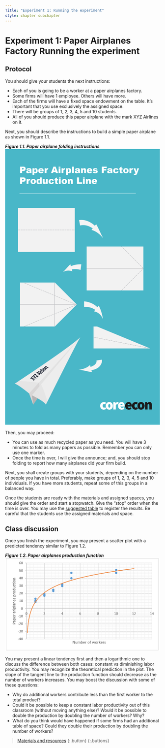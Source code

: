 ```yaml
---
Title: "Experiment 1: Running the experiment"
style: chapter subchapter
---
```


# **Experiment 1: Paper Airplanes Factory** Running the experiment

## Protocol

You should give your students the next instructions:
* Each of you is going to be a worker at a paper airplanes factory.
* Some firms will have 1 employee. Others will have more.
* Each of the firms will have a fixed space endowment on the table. It’s important that you use exclusively the assigned space.
* There will be groups of 1, 2, 3, 4, 5 and 10 students.
* All of you should produce this paper airplane with the mark XYZ Airlines on it.

Next, you should describe the instructions to build a simple paper airplane as shown in Figure 1.1.

_**Figure 1.1. Paper airplane folding instructions**_
[![Paper airplane folding instruction](../images/web/Airplanes.png)](../images/web/Airplanes.png)

Then, you may proceed:
* You can use as much recycled paper as you need. You will have 3 minutes to fold as many papers as possible. Remember you can only use one marker.
* Once the time is over, I will give the announce; and, you should stop folding to report how many airplanes did your firm build.

Next, you shall create groups with your students, depending on the number of people you have in total. Preferably, make groups of 1, 2, 3, 4, 5 and 10 individuals. If you have more students, repeat some of this groups in a balanced way.

Once the students are ready with the materials and assigned spaces, you should give the order and start a stopwatch. Give the “stop” order when the time is over. You may use the [suggested table](01-03.html) to register the results. Be careful that the students use the assigned materials and space.

## Class discussion

Once you finish the experiment, you may present a scatter plot with a predicted tendency similar to Figure 1.2.

_**Figure 1.2. Paper airplanes production function**_
![Paper airplanes production function](../images/web/Figure%201-2.PNG)

You may present a linear tendency first and then a logarithmic one to discuss the difference between both cases: constant vs diminishing labor productivity. You may recognize the theoretical prediction in the plot. The slope of the tangent line to the production function should decrease as the number of workers increases. You may boost the discussion with some of these questions:

* Why do additional workers contribute less than the first worker to the total product?
* Could it be possible to keep a constant labor productivity out of this classroom (without moving anything else)? Would it be possible to double the production by doubling the number of workers? Why?
* What do you think would have happened if some firms had an additional table of space? Could they double their production by doubling the number of workers?

> [Materials and resources](01-03.html)
> {:.button}
{:.buttons}
<br/>
